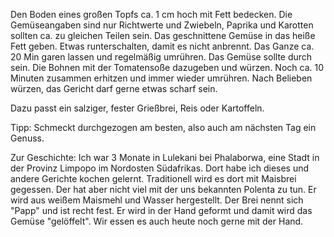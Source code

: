 Den Boden eines großen Topfs ca. 1 cm hoch mit Fett bedecken. Die Gemüseangaben sind nur Richtwerte und Zwiebeln, Paprika und Karotten sollten ca. zu gleichen Teilen sein. Das geschnittene Gemüse in das heiße Fett geben. Etwas runterschalten, damit es nicht anbrennt. Das Ganze ca. 20 Min garen lassen und regelmäßig umrühren. Das Gemüse sollte durch sein. Die Bohnen mit der Tomatensoße dazugeben und würzen. Noch ca. 10 Minuten zusammen erhitzen und immer wieder umrühren. Nach Belieben würzen, das Gericht darf gerne etwas scharf sein.

Dazu passt ein salziger, fester Grießbrei, Reis oder Kartoffeln.

Tipp: Schmeckt durchgezogen am besten, also auch am nächsten Tag ein Genuss.

Zur Geschichte: Ich war 3 Monate in Lulekani bei Phalaborwa, eine Stadt in der Provinz Limpopo im Nordosten Südafrikas. Dort habe ich dieses und andere Gerichte kochen gelernt. Traditionell wird es dort mit Maisbrei gegessen. Der hat aber nicht viel mit der uns bekannten Polenta zu tun. Er wird aus weißem Maismehl und Wasser hergestellt. Der Brei nennt sich "Papp" und ist recht fest. Er wird in der Hand geformt und damit wird das Gemüse "gelöffelt". Wir essen es auch heute noch gerne mit der Hand.
